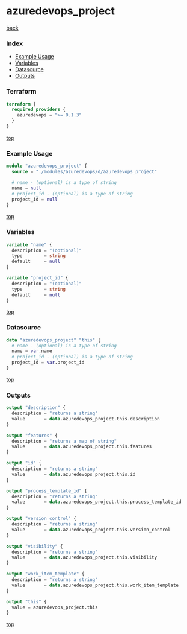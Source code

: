 # azuredevops_project

[back](../azuredevops.md)

### Index

- [Example Usage](#example-usage)
- [Variables](#variables)
- [Datasource](#datasource)
- [Outputs](#outputs)

### Terraform

```terraform
terraform {
  required_providers {
    azuredevops = ">= 0.1.3"
  }
}
```

[top](#index)

### Example Usage

```terraform
module "azuredevops_project" {
  source = "./modules/azuredevops/d/azuredevops_project"

  # name - (optional) is a type of string
  name = null
  # project_id - (optional) is a type of string
  project_id = null
}
```

[top](#index)

### Variables

```terraform
variable "name" {
  description = "(optional)"
  type        = string
  default     = null
}

variable "project_id" {
  description = "(optional)"
  type        = string
  default     = null
}
```

[top](#index)

### Datasource

```terraform
data "azuredevops_project" "this" {
  # name - (optional) is a type of string
  name = var.name
  # project_id - (optional) is a type of string
  project_id = var.project_id
}
```

[top](#index)

### Outputs

```terraform
output "description" {
  description = "returns a string"
  value       = data.azuredevops_project.this.description
}

output "features" {
  description = "returns a map of string"
  value       = data.azuredevops_project.this.features
}

output "id" {
  description = "returns a string"
  value       = data.azuredevops_project.this.id
}

output "process_template_id" {
  description = "returns a string"
  value       = data.azuredevops_project.this.process_template_id
}

output "version_control" {
  description = "returns a string"
  value       = data.azuredevops_project.this.version_control
}

output "visibility" {
  description = "returns a string"
  value       = data.azuredevops_project.this.visibility
}

output "work_item_template" {
  description = "returns a string"
  value       = data.azuredevops_project.this.work_item_template
}

output "this" {
  value = azuredevops_project.this
}
```

[top](#index)